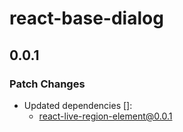 # react-base-dialog

## 0.0.1

### Patch Changes

- Updated dependencies []:
  - react-live-region-element@0.0.1
